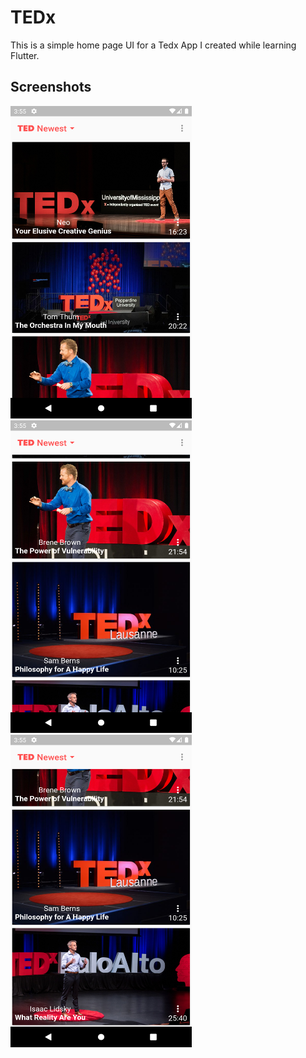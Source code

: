 # TEDx

This is a simple home page UI for a Tedx App I created while learning Flutter. 

## Screenshots

<img src="screenshots/1.png" width="290" height="500"> <img src="screenshots/2.png" width="290" height="500">
<img src="screenshots/3.png" width="290" height="500">
